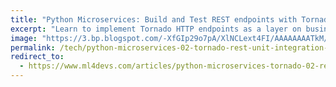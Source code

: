 ```yaml
---
title: "Python Microservices: Build and Test REST endpoints with Tornado"
excerpt: "Learn to implement Tornado HTTP endpoints as a layer on business logic. Tune it to assist debugging, and write unit and integration tests."
image: "https://3.bp.blogspot.com/-XfGIp29o7pA/XlNCLext4FI/AAAAAAAATkM/doyTIgviBXIe_hP9MD-x4-xLS07nqkbtQCKgBGAsYHg/s1600/py-microservice-tornado-title-image.png"
permalink: /tech/python-microservices-02-tornado-rest-unit-integration-tests.html
redirect_to:
  - https://www.ml4devs.com/articles/python-microservices-tornado-02-rest-unit-integration-tests/
---
```

